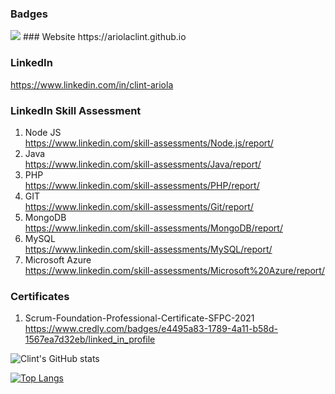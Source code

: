### Badges
<image src="https://www.codewars.com/users/ariolaclint/badges/micro" />
### Website
https://ariolaclint.github.io

### LinkedIn
https://www.linkedin.com/in/clint-ariola

### LinkedIn Skill Assessment
1. Node JS \
https://www.linkedin.com/skill-assessments/Node.js/report/
2. Java \
https://www.linkedin.com/skill-assessments/Java/report/
3. PHP \
https://www.linkedin.com/skill-assessments/PHP/report/
4. GIT \
https://www.linkedin.com/skill-assessments/Git/report/
5. MongoDB \
https://www.linkedin.com/skill-assessments/MongoDB/report/
6. MySQL \
https://www.linkedin.com/skill-assessments/MySQL/report/
7. Microsoft Azure \
https://www.linkedin.com/skill-assessments/Microsoft%20Azure/report/

### Certificates
1. Scrum-Foundation-Professional-Certificate-SFPC-2021 \
https://www.credly.com/badges/e4495a83-1789-4a11-b58d-1567ea7d32eb/linked_in_profile


![Clint's GitHub stats](https://github-readme-stats.vercel.app/api?username=ariolaclint&show_icons=true&count_private=true&theme=white)

[![Top Langs](https://github-readme-stats.vercel.app/api/top-langs/?username=ariolaclint)](https://github.com/ariolaclint/github-readme-stats)
